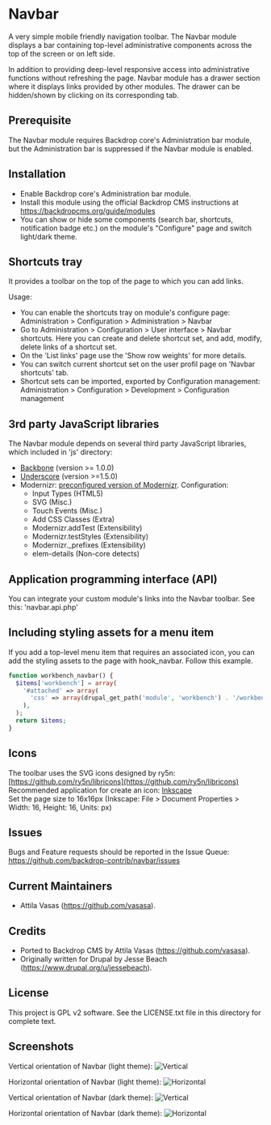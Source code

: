 Navbar
======

A very simple mobile friendly navigation toolbar. The Navbar module displays a bar containing top-level administrative components across the top of the screen or on left side.

In addition to providing deep-level responsive access into administrative functions without refreshing the page.
Navbar module has a drawer section where it displays links provided by other modules. The drawer can be hidden/shown by clicking on its corresponding tab.


Prerequisite
------------

The Navbar module requires Backdrop core's Administration bar module, but the Administration bar is suppressed if the Navbar module is enabled.


Installation
------------

- Enable Backdrop core's Administration bar module.
- Install this module using the official Backdrop CMS instructions at
  https://backdropcms.org/guide/modules
- You can show or hide some components (search bar, shortcuts, notification badge etc.) on the module's "Configure" page and switch light/dark theme.


Shortcuts tray
--------------
It provides a toolbar on the top of the page to which you can add links.

Usage:
- You can enable the shortcuts tray on module's configure page: Administration > Configuration > Administration > Navbar
- Go to Administration > Configuration > User interface > Navbar shortcuts. Here you can create and delete shortcut set, and add, modify, delete links of a shortcut set.
- On the 'List links' page use the 'Show row weights' for more details.
- You can switch current shortcut set on the user profil page on 'Navbar shortcuts' tab.
- Shortcut sets can be imported, exported by Configuration management: Administration > Configuration > Development > Configuration management


3rd party JavaScript libraries
------------------------------

The Navbar module depends on several third party JavaScript libraries, which included in 'js' directory:
- [Backbone](http://backbonejs.org/) (version >= 1.0.0)
- [Underscore](http://underscorejs.org/) (version >=1.5.0)
- Modernizr: [preconfigured version of Modernizr](http://modernizr.com/download/#-inputtypes-svg-touchevents-cssclasses-addtest-teststyles-prefixes-elem_details). Configuration:
  - Input Types (HTML5)
  - SVG (Misc.)
  - Touch Events (Misc.)
  - Add CSS Classes (Extra)
  - Modernizr.addTest (Extensibility)
  - Modernizr.testStyles (Extensibility)
  - Modernizr._prefixes (Extensibility)
  - elem-details (Non-core detects)


Application programming interface (API)
---------------------------------------

You can integrate your custom module's links into the Navbar toolbar. See this: 'navbar.api.php'


Including styling assets for a menu item
----------------------------------------

If you add a top-level menu item that requires an associated icon, you can add the styling assets to the page with hook_navbar. Follow this example.
```php
function workbench_navbar() {
  $items['workbench'] = array(
    '#attached' => array(
      'css' => array(drupal_get_path('module', 'workbench') . '/workbench.navbar.icons.css'),
    ),
  );
  return $items;
}
```


Icons
-----

The toolbar uses the SVG icons designed by ry5n: [https://github.com/ry5n/libricons](https://github.com/ry5n/libricons)  
Recommended application for create an icon: [Inkscape](https://inkscape.org/)  
Set the page size to 16x16px (Inkscape: File > Document Properties > Width: 16, Height: 16, Units: px)


Issues
------

Bugs and Feature requests should be reported in the Issue Queue:
https://github.com/backdrop-contrib/navbar/issues


Current Maintainers
-------------------

- Attila Vasas (https://github.com/vasasa).


Credits
-------

- Ported to Backdrop CMS by Attila Vasas (https://github.com/vasasa).
- Originally written for Drupal by Jesse Beach (https://www.drupal.org/u/jessebeach).


License
-------

This project is GPL v2 software. See the LICENSE.txt file in this directory for
complete text.


Screenshots
-----------
Vertical orientation of Navbar (light theme):
![Vertical](https://github.com/backdrop-contrib/navbar/blob/1.x-1.x/images/screenshot-vertical.png)

Horizontal orientation of Navbar (light theme):
![Horizontal](https://github.com/backdrop-contrib/navbar/blob/1.x-1.x/images/screenshot-horizontal.png)

Vertical orientation of Navbar (dark theme):
![Vertical](https://github.com/backdrop-contrib/navbar/blob/1.x-1.x/images/screenshot-vertical-dark.png)

Horizontal orientation of Navbar (dark theme):
![Horizontal](https://github.com/backdrop-contrib/navbar/blob/1.x-1.x/images/screenshot-horizontal-dark.png)
